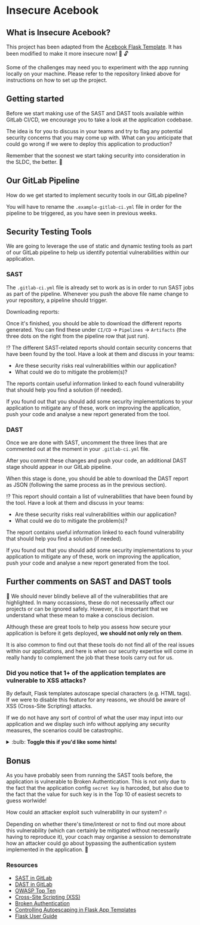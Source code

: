 # Insecure Acebook



## What is Insecure Acebook?

This project has been adapted from the [Acebook Flask Template](https://github.com/makersacademy/acebook-flask-template). It has been modified to make it more insecure now! :raised_eyebrow: :unlock:

Some of the challenges may need you to experiment with the app running locally on your machine. Please refer to the repository linked above for instructions on how to set up the project.


## Getting started

Before we start making use of the SAST and DAST tools available within GitLab CI/CD, we encourage you to take a look at the application codebase.

The idea is for you to discuss in your teams and try to flag any potential security concerns that you may come up with.
What can you anticipate that could go wrong if we were to deploy this application to production?

Remember that the soonest we start taking security into consideration in the SLDC, the better. :closed_lock_with_key:

## Our GitLab Pipeline

How do we get started to implement security tools in our GitLab pipeline?

You will have to rename the `.example-gitlab-ci.yml` file in order for the pipeline to be triggered, as you have seen in previous weeks.

## Security Testing Tools

We are going to leverage the use of static and dynamic testing tools as part of our GitLab pipeline to help us identify potential vulnerabilities within our application.


### SAST

The `.gitlab-ci.yml` file is already set to work as is in order to run SAST jobs as part of the pipeline. Whenever you push the above file name change to your repository, a pipeline should trigger.

Downloading reports:

Once it's finished, you should be able to download the different reports generated. You can find these under `CI/CD` -> `Pipelines` -> `Artifacts` (the three dots on the right from the pipeline row that just run).

:interrobang: The different SAST-related reports should contain security concerns that have been found by the tool. Have a look at them and discuss in your teams:
- Are these security risks real vulnerabilities within our application?
- What could we do to mitigate the problem(s)?

The reports contain useful information linked to each found vulnerability that should help you find a solution (if needed).

If you found out that you should add some security implementations to your application to mitigate any of these, work on improving the application, push your code and analyse a new report generated from the tool.


### DAST

Once we are done with SAST, uncomment the three lines that are commented out at the moment in your `.gitlab-ci.yml` file.

After you commit these changes and push your code, an additional DAST stage should appear in our GitLab pipeline.

When this stage is done, you should be able to download the DAST report as JSON (following the same process as in the previous section).

:interrobang: This report should contain a list of vulnerabilities that have been found by the tool. Have a look at them and discuss in your teams:
- Are these security risks real vulnerabilities within our application?
- What could we do to mitigate the problem(s)?

The report contains useful information linked to each found vulnerability that should help you find a solution (if needed).

If you found out that you should add some security implementations to your application to mitigate any of these, work on improving the application, push your code and analyse a new report generated from the tool.


## Further comments on SAST and DAST tools

:see_no_evil: We should never blindly believe all of the vulnerabilities that are highlighted. In many occassions, these do not necessarily affect our projects or can be ignored safely. However, it is important that we understand what these mean to make a conscious decision.

Although these are great tools to help you assess how secure your application is before it gets deployed, **we should not only rely on them**.

It is also common to find out that these tools do not find all of the real issues within our applications, and here is when our security expertise will come in really handy to complement the job that these tools carry out for us.

### Did you notice that 1+ of the application templates are vulnerable to XSS attacks?

By default, Flask templates autoscape special characters (e.g. HTML tags). If we were to disable this feature for any reasons, we should be aware of XSS (Cross-Site Scripting) attacks.

If we do not have any sort of control of what the user may input into our application and we display such info without applying any security measures, the scenarios could be catastrophic.

<details>
  <summary markdown="span">:bulb: <b>Toggle this if you'd like some hints!</b></summary>

  Are we applying autoscape in any of the templates within our application? If so, in which one?
  Imagine the scenario where a user of our application chooses `<script>alert('You've been hacked!')</script>` as their post title. What would happen the next time we were to look at the posts feed?

  Executing such script would not be a disaster. However, a clever attacker could write a script that sends a request on our behalf (being logged in!) and perform any sort of malicious attack.

  As a rule of thumb, do not set `autoscape` to false if you don't need to. This way, we get standard HTML context filtering for variables in templates. Code and tags will be skipped and transformed to strings and won't be executed anymore.
</details>

## Bonus

As you have probably seen from running the SAST tools before, the application is vulnerable to Broken Authentication. This is not only due to the fact that the application config `secret key` is harcoded, but also due to the fact that the value for such key is in the Top 10 of easiest secrets to guess worlwide!

How could an attacker exploit such vulnerability in our system? :fire:

Depending on whether there's time/interest or not to find out more about this vulnerability (which can certainly be mitigated without necessarily having to reproduce it), your coach may organise a session to demonstrate how an attacker could go about bypassing the authentication system implemented in the application. :eyes:

### Resources
- [SAST in GitLab](https://docs.gitlab.com/ee/user/application_security/sast/)
- [DAST in GitLab](https://docs.gitlab.com/ee/user/application_security/dast/)
- [OWASP Top Ten](https://owasp.org/www-project-top-ten/)
- [Cross-Site Scripting (XSS)](https://flask.palletsprojects.com/en/2.0.x/security/#security-xss)
- [Broken Authentication](https://owasp.org/www-project-top-ten/2017/A2_2017-Broken_Authentication)
- [Controlling Autoescaping in Flask App Templates](https://flask.palletsprojects.com/en/2.0.x/templating/#controlling-autoescaping)
- [Flask User Guide](https://flask.palletsprojects.com/en/2.0.x/)